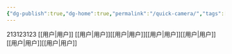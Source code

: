 ```yaml
---
{"dg-publish":true,"dg-home":true,"permalink":"/quick-camera/","tags":["gardenEntry"],"dgPassFrontmatter":true}
---
```



213123123
[[用户\|用户]]
[[用户\|用户]][[用户\|用户]][[用户\|用户]][[用户\|用户]][[用户\|用户]][[用户\|用户]]